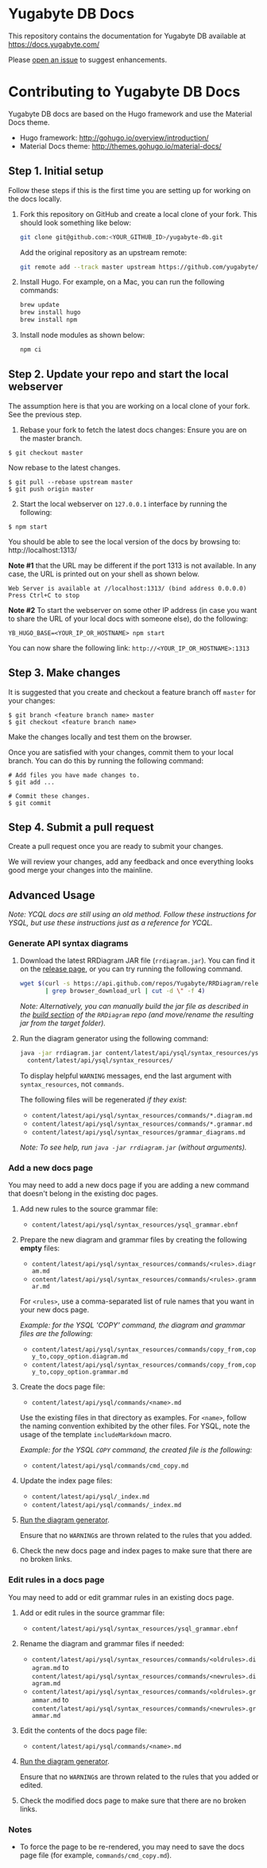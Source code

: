 # Yugabyte DB Docs

This repository contains the documentation for Yugabyte DB available at https://docs.yugabyte.com/

Please [open an issue](https://github.com/yugabyte/docs/issues) to suggest enhancements.


# Contributing to Yugabyte DB Docs

Yugabyte DB docs are based on the Hugo framework and use the Material Docs theme.

* Hugo framework: http://gohugo.io/overview/introduction/
* Material Docs theme: http://themes.gohugo.io/material-docs/


## Step 1. Initial setup

Follow these steps if this is the first time you are setting up for working on the docs locally.

1. Fork this repository on GitHub and create a local clone of your fork. This should look something like below:
   ```sh
   git clone git@github.com:<YOUR_GITHUB_ID>/yugabyte-db.git
   ```

   Add the original repository as an upstream remote:
   ```sh
   git remote add --track master upstream https://github.com/yugabyte/yugabyte-db.git
   ```

1. Install Hugo. For example, on a Mac, you can run the following commands:
   ```sh
   brew update
   brew install hugo
   brew install npm
   ```

1. Install node modules as shown below:
   ```sh
   npm ci
   ```

## Step 2. Update your repo and start the local webserver

The assumption here is that you are working on a local clone of your fork. See the previous step.

1. Rebase your fork to fetch the latest docs changes:
Ensure you are on the master branch.
```
$ git checkout master
```

Now rebase to the latest changes.
```
$ git pull --rebase upstream master
$ git push origin master
```

2. Start the local webserver on `127.0.0.1` interface by running the following:
```
$ npm start
```

You should be able to see the local version of the docs by browsing to:
http://localhost:1313/

**Note #1** that the URL may be different if the port 1313 is not available. In any case, the URL is printed out on your shell as shown below.
```
Web Server is available at //localhost:1313/ (bind address 0.0.0.0)
Press Ctrl+C to stop
```

**Note #2** To start the webserver on some other IP address (in case you want to share the URL of your local docs with someone else), do the following:
```
YB_HUGO_BASE=<YOUR_IP_OR_HOSTNAME> npm start
```
You can now share the following link: `http://<YOUR_IP_OR_HOSTNAME>:1313`


## Step 3. Make changes

It is suggested that you create and checkout a feature branch off `master` for your changes:
```
$ git branch <feature branch name> master
$ git checkout <feature branch name>
```

Make the changes locally and test them on the browser.

Once you are satisfied with your changes, commit them to your local branch. You can do this by running the following command:
```
# Add files you have made changes to.
$ git add ...

# Commit these changes.
$ git commit
```

## Step 4. Submit a pull request

Create a pull request once you are ready to submit your changes.

We will review your changes, add any feedback and once everything looks good merge your changes into the mainline.


## Advanced Usage

_Note: YCQL docs are still using an old method.  Follow these instructions for YSQL, but use these
instructions just as a reference for YCQL._

### Generate API syntax diagrams

1. Download the latest RRDiagram JAR file (`rrdiagram.jar`).  You can find it on the [release
   page](https://github.com/yugabyte/RRDiagram/releases/), or you can try running the following
   command.

   ```sh
   wget $(curl -s https://api.github.com/repos/Yugabyte/RRDiagram/releases/latest \
          | grep browser_download_url | cut -d \" -f 4)
   ```

   _Note: Alternatively, you can manually build the jar file as described in the [build
   section](https://github.com/yugabyte/RRDiagram/README.md#build) of the `RRDiagram` repo (and
   move/rename the resulting jar from the target folder)._

1. Run the diagram generator using the following command:

   ```sh
   java -jar rrdiagram.jar content/latest/api/ysql/syntax_resources/ysql_grammar.ebnf \
     content/latest/api/ysql/syntax_resources/
   ```

   To display helpful `WARNING` messages, end the last argument with `syntax_resources`, not
   `commands`.

   The following files will be regenerated _if they exist_:

   - `content/latest/api/ysql/syntax_resources/commands/*.diagram.md`
   - `content/latest/api/ysql/syntax_resources/commands/*.grammar.md`
   - `content/latest/api/ysql/syntax_resources/grammar_diagrams.md`

   _Note: To see help, run `java -jar rrdiagram.jar` (without arguments)._

### Add a new docs page

You may need to add a new docs page if you are adding a new command that doesn't belong in the
existing doc pages.

1. Add new rules to the source grammar file:

   - `content/latest/api/ysql/syntax_resources/ysql_grammar.ebnf`

1. Prepare the new diagram and grammar files by creating the following **empty** files:

   - `content/latest/api/ysql/syntax_resources/commands/<rules>.diagram.md`
   - `content/latest/api/ysql/syntax_resources/commands/<rules>.grammar.md`

   For `<rules>`, use a comma-separated list of rule names that you want in your new docs page.

   _Example: for the YSQL 'COPY' command, the diagram and grammar files are the following:_

   - `content/latest/api/ysql/syntax_resources/commands/copy_from,copy_to,copy_option.diagram.md`
   - `content/latest/api/ysql/syntax_resources/commands/copy_from,copy_to,copy_option.grammar.md`

1. Create the docs page file:

   - `content/latest/api/ysql/commands/<name>.md`

   Use the existing files in that directory as examples.  For `<name>`, follow the naming convention
   exhibited by the other files.  For YSQL, note the usage of the template `includeMarkdown` macro.

   _Example: for the YSQL `COPY` command, the created file is the following:_

   - `content/latest/api/ysql/commands/cmd_copy.md`

1. Update the index page files:

   - `content/latest/api/ysql/_index.md`
   - `content/latest/api/ysql/commands/_index.md`

1. [Run the diagram generator](#generate-api-syntax-diagrams).

   Ensure that no `WARNING`s are thrown related to the rules that you added.

1. Check the new docs page and index pages to make sure that there are no broken links.

### Edit rules in a docs page

You may need to add or edit grammar rules in an existing docs page.

1. Add or edit rules in the source grammar file:

   - `content/latest/api/ysql/syntax_resources/ysql_grammar.ebnf`

1. Rename the diagram and grammar files if needed:

   - `content/latest/api/ysql/syntax_resources/commands/<oldrules>.diagram.md` to
     `content/latest/api/ysql/syntax_resources/commands/<newrules>.diagram.md`
   - `content/latest/api/ysql/syntax_resources/commands/<oldrules>.grammar.md` to
     `content/latest/api/ysql/syntax_resources/commands/<newrules>.grammar.md`

1. Edit the contents of the docs page file:

   - `content/latest/api/ysql/commands/<name>.md`

1. [Run the diagram generator](#generate-api-syntax-diagrams).

   Ensure that no `WARNING`s are thrown related to the rules that you added or edited.

1. Check the modified docs page to make sure that there are no broken links.

### Notes

- To force the page to be re-rendered, you may need to save the docs page file (for example,
  `commands/cmd_copy.md`).
